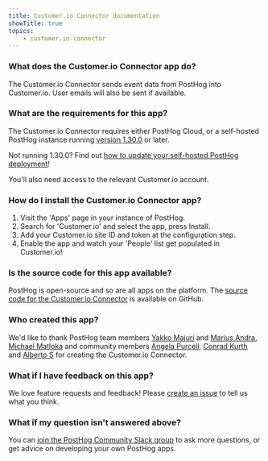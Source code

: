 ```yaml
---
title: Customer.io Connector documentation
showTitle: true
topics:
    - customer.io-connector
---
```


### What does the Customer.io Connector app do?
The Customer.io Connector sends event data from PostHog into Customer.io. User emails will also be sent if available.

### What are the requirements for this app?

The Customer.io Connector requires either PostHog Cloud, or a self-hosted PostHog instance running [version 1.30.0](https://posthog.com/blog/the-posthog-array-1-30-0) or later. 

Not running 1.30.0? Find out [how to update your self-hosted PostHog deployment](https://posthog.com/docs/self-host/configure/upgrading-posthog)! 

You'll also need access to the relevant Customer.io account. 

### How do I install the Customer.io Connector app?

1. Visit the 'Apps' page in your instance of PostHog.
2. Search for 'Customer.io' and select the app, press Install.
3. Add your Customer.io site ID and token at the configuration step.
4. Enable the app and watch your 'People' list get populated in Customer.io!

### Is the source code for this app available?

PostHog is open-source and so are all apps on the platform. The [source code for the Customer.io Connector](https://github.com/PostHog/customerio-plugin) is available on GitHub. 

### Who created this app?

We'd like to thank PostHog team members [Yakko Majuri](https://github.com/yakkomajuri) and [Marius Andra](https://github.com/mariusandra), [Michael Matloka](https://github.com/Twixes) and community members [Angela Purcell](https://github.com/purcell3a), [Conrad Kurth](https://github.com/ConradKurth) and [Alberto S](https://github.com/albtsantos) for creating the Customer.io Connector. 

### What if I have feedback on this app?

We love feature requests and feedback! Please [create an issue](https://github.com/PostHog/posthog/issues/new?assignees=&labels=enhancement%2C+feature&template=feature_request.md) to tell us what you think. 

### What if my question isn't answered above?

You can [join the PostHog Community Slack group](/slack) to ask more questions, or get advice on developing your own PostHog apps.